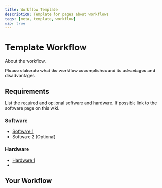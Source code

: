```yaml
---
title: Workflow Template
description: Template for pages about workflows
tags: [meta, template, workflow]
wip: true
---
```


# Template Workflow

About the workflow.

Please elaborate what the workflow accomplishes and its advantages and disadvantages

## Requirements

List the required and optional software and hardware. If possible link to the software page on this wiki.

### Software
* [Software 1](template_software.md)
* Software 2 (Optional)

### Hardware
* [Hardware 1](template_hardware.md)
*

## Your Workflow

